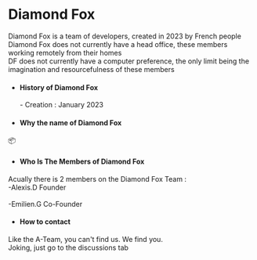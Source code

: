 <h1> Diamond Fox </h1>
Diamond Fox is a team of developers, created in 2023 by French people <br>
Diamond Fox does not currently have a head office, these members working remotely from their homes <br>
DF does not currently have a computer preference, the only limit being the imagination and resourcefulness of these members <br>

- <h4> History of Diamond Fox </h4>
  - Creation : January 2023
  
- <h4> Why the name of Diamond Fox </h4>
📦

- <h4> Who Is The Members of Diamond Fox </h4>
Acually there is 2 members on the Diamond Fox Team : <br>
-Alexis.D Founder <br>
<br>
-Emilien.G Co-Founder <br>

- <h4> How to contact </h4>
Like the A-Team, you can't find us. We find you. <br>
Joking, just go to the discussions tab

